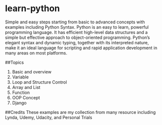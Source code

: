 # learn-python
Simple and easy steps starting from basic to advanced concepts with examples including Python Syntax. Python is an easy to learn, powerful programming language. It has efficient high-level data structures and a simple but effective approach to object-oriented programming. Python’s elegant syntax and dynamic typing, together with its interpreted nature, make it an ideal language for scripting and rapid application development in many areas on most platforms.
 
##Topics
1. Basic and overview
2. Variable
3. Loop and Structure Control
4. Array and List
6. Function
7. OOP Concept
8. Django

##Credits
These examples are my collection from many resource including Lynda, Udemy, Udacity, and Personal Trials 

